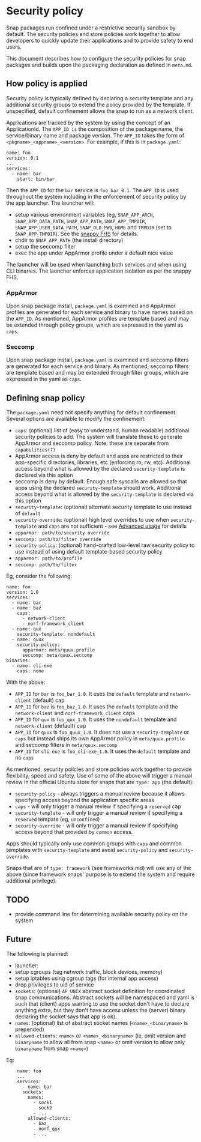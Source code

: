 # Security policy

Snap packages run confined under a restrictive security sandbox by default.
The security policies and store policies work together to allow developers to
quickly update their applications and to provide safety to end users.

This document describes how to configure the security policies for snap
packages and builds upon the packaging declaration as defined in `meta.md`.

## How policy is applied
Security policy is typically defined by declaring a security template and any
additional security groups to extend the policy provided by the template. If
unspecified, default confinement allows the snap to run as a network client.

Applications are tracked by the system by using the concept of an
ApplicationId. The `APP_ID is` the composition of the package name, the
service/binary name and package version. The `APP_ID` takes the form of
`<pkgname>_<appname>_<version>`. For example, if this is in `package.yaml`:

    name: foo
    version: 0.1
    ...
    services:
      - name: bar
        start: bin/bar

Then the `APP_ID` for the `bar` service is `foo_bar_0.1`. The `APP_ID` is used
throughout the system including in the enforcement of security policy by the
app launcher. The launcher will:

* setup various environment variables (eg, `SNAP_APP_ARCH`,
  `SNAP_APP_DATA_PATH`, `SNAP_APP_PATH`, `SNAP_APP_TMPDIR`,
  `SNAP_APP_USER_DATA_PATH`, `SNAP_OLD_PWD`, `HOME` and `TMPDIR` (set to
  `SNAP_APP_TMPDIR`). See the
   [snappy FHS](https://developer.ubuntu.com/en/snappy/guides/filesystem-layout/) for details.
* chdir to `SNAP_APP_PATH` (the install directory)
* setup the seccomp filter
* exec the app under AppArmor profile under a default nice value

The launcher will be used when launching both services and when using CLI
binaries. The launcher enforces application isolation as per the snappy FHS.

### AppArmor
Upon snap package install, `package.yaml` is examined and AppArmor profiles are
generated for each service and binary to have names based on the `APP_ID`.
As mentioned, AppArmor profiles are template based and may be extended through
policy groups, which are expressed in the yaml as `caps`.

### Seccomp
Upon snap package install, `package.yaml` is examined and seccomp filters are
generated for each service and binary. As mentioned, seccomp filters are
template based and may be extended through filter groups, which are expressed
in the yaml as `caps`.

## Defining snap policy

The `package.yaml` need not specify anything for default confinement. Several
options are available to modify the confinement:

* `caps`: (optional) list of (easy to understand, human readable) additional
  security policies to add. The system will translate these to generate
  AppArmor and seccomp policy. Note: these are separate from `capabilities(7)`
 * AppArmor access is deny by default and apps are restricted to their
   app-specific directories, libraries, etc (enforcing ro, rw, etc).
   Additional access beyond what is allowed by the declared `security-template`
   is declared via this option
 * seccomp is deny by default. Enough safe syscalls are allowed so that apps
   using the declared `security-template` should work. Additional access
   beyond what is allowed by the `security-template` is declared via this
   option
* `security-template`: (optional) alternate security template to use instead of
  `default`
* `security-override`: (optional) high level overrides to use when
  `security-template` and `caps` are not sufficient - see
  [Advanced usage](https://wiki.ubuntu.com/SecurityTeam/Specifications/SnappyConfinement) for details
 * `apparmor: path/to/security override`
 * `seccomp: path/to/filter override`
* `security-policy`: (optional) hand-crafted low-level raw security policy to
  use instead of using default template-based security policy
 * `apparmor: path/to/profile`
 * `seccomp: path/to/filter`

Eg, consider the following:

    name: foo
    version: 1.0
    services:
      - name: bar
      - name: baz
        caps:
          - network-client
          - norf-framework_client
      - name: qux
        security-template: nondefault
      - name: quux
        security-policy:
          apparmor: meta/quux.profile
          seccomp: meta/quux.seccomp
    binaries:
      - name: cli-exe
        caps: none

With the above:

* `APP_ID` for `bar` is `foo_bar_1.0`. It uses the `default` template and
  `network-client` (default) cap
* `APP_ID` for `baz` is `foo_baz_1.0`. It uses the `default` template and the
  `network-client` and `norf-framework_client` caps
* `APP_ID` for `qux` is `foo_qux_1.0`. It uses the `nondefault` template and
  `network-client` (default) cap
* `APP_ID` for `quux` is `foo_quux_1.0`. It does not use a `security-template`
  or `caps` but instead ships its own AppArmor policy in `meta/quux.profile`
  and seccomp filters in `meta/quux.seccomp`
* `APP_ID` for `cli-exe` is `foo_cli-exe_1.0`. It uses the `default` template
  and no `caps`

As mentioned, security policies and store policies work together to provide
flexibility, speed and safety. Use of some of the above will trigger a manual
review in the official Ubuntu store for snaps that are `type: app` (the
default):

* `security-policy` - always triggers a manual review because it allows
  specifying access beyond the application specific areas
* `caps` - will only trigger a manual review if specifying a `reserved` cap
* `security-template` - will only trigger a manual review if specifying a
  `reserved` tempate (eg, `unconfined`)
* `security-override` - will only trigger a manual review if specifying access
  beyond that provided by `common` access.

Apps should typically only use common groups with `caps` and common templates
with `security-template` and avoid `security-policy` and `security-override`.

Snaps that are of `type: framework` (see frameworks.md) will use any of the
above (since framework snaps' purpose is to extend the system and require
additional privilege).

## TODO

* provide command line for determining available security policy on the system

## Future
The following is planned:

* launcher:
 * setup cgroups (tag network traffic, block devices, memory)
 * setup iptables using cgroup tags (for internal app access)
 * drop privileges to uid of service
* `sockets`: (optional) `AF_UNIX` abstract socket definition for coordinated
  snap communications. Abstract sockets will be namespaced and yaml is such
  that (client) apps wanting to use the socket don't have to declare anything
  extra, but they don't have access unless the (server) binary declaring the
  socket says that app is ok).
 * `names`: (optional) list of abstract socket names (`<name>_<binaryname>` is
   prepended)
 * `allowed-clients`: `<name>` or `<name>_<binaryname>` (ie, omit
   version and `binaryname` to allow all from snap `<name>` or omit version
   to allow only `binaryname` from snap `<name>`)

 Eg:

        name: foo
        ...
        services:
          - name: bar
          sockets:
            names:
              - sock1
              - sock2
              - ...
            allowed-clients:
              - baz
              - norf_qux
              - ...
